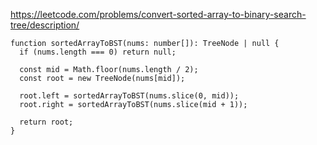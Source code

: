 https://leetcode.com/problems/convert-sorted-array-to-binary-search-tree/description/

```tsx
function sortedArrayToBST(nums: number[]): TreeNode | null {
  if (nums.length === 0) return null;

  const mid = Math.floor(nums.length / 2);
  const root = new TreeNode(nums[mid]);

  root.left = sortedArrayToBST(nums.slice(0, mid));
  root.right = sortedArrayToBST(nums.slice(mid + 1));

  return root;
}
```

